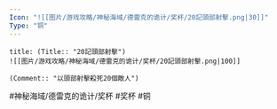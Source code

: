 ```yaml
---
Icon: "![[图片/游戏攻略/神秘海域/德雷克的诡计/奖杯/20記頭部射擊.png|30]]"
Type: "铜"
---
```

```ad-common-bronze-trophy
title: (Title:: "20記頭部射擊")
![[图片/游戏攻略/神秘海域/德雷克的诡计/奖杯/20記頭部射擊.png|100]]

(Comment:: "以頭部射擊殺死20個敵人")
```

#神秘海域/德雷克的诡计/奖杯 #奖杯 #铜
